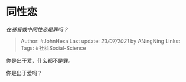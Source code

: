 # 同性恋
*在基督教中同性恋是罪吗？*

> Author: #JohnHexa
Last update: *23/07/2021* by ANingNing
Links:
Tags:  #社科Social-Science



你是出于爱，什么都不是罪。

你是出于爱吗？



